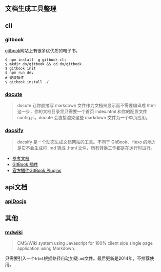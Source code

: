 文档生成工具整理
---

## cli  ##

### gitbook ###

[gitbook](https://www.gitbook.com/)网站上有很多优优质的电子书。

```
$ npm install -g gitbook-cli
$ mkdir do/gitbook && cd do/gitbook
$ gitbook init
$ npm run dev
# 安装插件
$ gitbook install ./
```

### [docute](https://docute.js.org/#/zh-Hans/) ###
> docute 让你直接写 markdown 文件作为文档来显示而不需要编译成 html 这一步，你的文档目录里只需要一个首页 index.html 和你的配置文件 config.js。docute 会直接渲染这些 markdown 文件为一个单页应用。

### [docsify](https://github.com/qingwei-li/docsify) ###
> docsify 是一个动态生成文档网站的工具。不同于 GitBook、Hexo 的地方是它不会生成将 .md 转成 .html 文件，所有转换工作都是在运行时进行。

- [参考文档](https://toolchain.gitbook.com/setup.html)
- [GitBook 插件](https://gitbook.zhangjikai.com/plugins.html)
- [官方插件GitBook Plugins](https://plugins.gitbook.com/)


## api文档 ##

### [apiDocjs](http://apidocjs.com/) ###


## 其他 ##

### [mdwiki](https://github.com/Dynalon/mdwiki) ###

> CMS/Wiki system using Javascript for 100% client side single page application using Markdown.

只需要引入一个`html`根据路径自动加载`.md`文件。最后更新是2014年，不推荐使用。